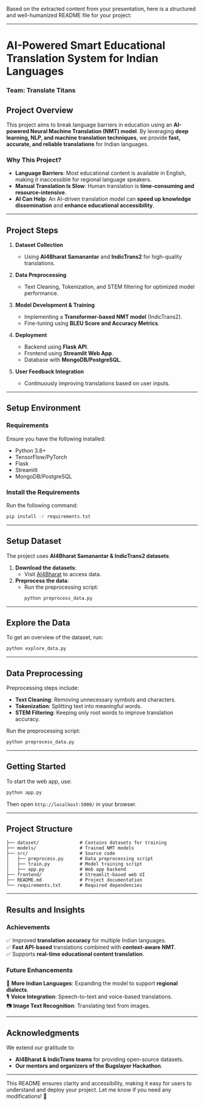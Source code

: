 Based on the extracted content from your presentation, here is a structured and well-humanized README file for your project:

---

# **AI-Powered Smart Educational Translation System for Indian Languages**  
### **Team: Translate Titans**  

## **Project Overview**  
This project aims to break language barriers in education using an **AI-powered Neural Machine Translation (NMT) model**. By leveraging **deep learning, NLP, and machine translation techniques**, we provide **fast, accurate, and reliable translations** for Indian languages.  

### **Why This Project?**  
- **Language Barriers**: Most educational content is available in English, making it inaccessible for regional language speakers.  
- **Manual Translation Is Slow**: Human translation is **time-consuming and resource-intensive**.  
- **AI Can Help**: An AI-driven translation model can **speed up knowledge dissemination** and **enhance educational accessibility**.  

---

## **Project Steps**  

1. **Dataset Collection**  
   - Using **AI4Bharat Samanantar** and **IndicTrans2** for high-quality translations.  

2. **Data Preprocessing**  
   - Text Cleaning, Tokenization, and STEM filtering for optimized model performance.  

3. **Model Development & Training**  
   - Implementing a **Transformer-based NMT model** (IndicTrans2).  
   - Fine-tuning using **BLEU Score and Accuracy Metrics**.  

4. **Deployment**  
   - Backend using **Flask API**.  
   - Frontend using **Streamlit Web App**.  
   - Database with **MongoDB/PostgreSQL**.  

5. **User Feedback Integration**  
   - Continuously improving translations based on user inputs.  

---

## **Setup Environment**  
### **Requirements**  
Ensure you have the following installed:  

- Python 3.8+  
- TensorFlow/PyTorch  
- Flask  
- Streamlit  
- MongoDB/PostgreSQL  

### **Install the Requirements**  
Run the following command:  
```bash
pip install -r requirements.txt
```  

---

## **Setup Dataset**  
The project uses **AI4Bharat Samanantar & IndicTrans2 datasets**.  

1. **Download the datasets**:  
   - Visit [AI4Bharat](https://ai4bharat.iitm.ac.in) to access data.  
2. **Preprocess the data**:  
   - Run the preprocessing script:  
     ```bash
     python preprocess_data.py
     ```  

---

## **Explore the Data**  
To get an overview of the dataset, run:  
```bash
python explore_data.py
```  

---

## **Data Preprocessing**  
Preprocessing steps include:  
- **Text Cleaning**: Removing unnecessary symbols and characters.  
- **Tokenization**: Splitting text into meaningful words.  
- **STEM Filtering**: Keeping only root words to improve translation accuracy.  

Run the preprocessing script:  
```bash
python preprocess_data.py
```  

---

## **Getting Started**  
To start the web app, use:  
```bash
python app.py
```  
Then open `http://localhost:5000/` in your browser.  

---

## **Project Structure**  
```
├── dataset/               # Contains datasets for training  
├── models/                # Trained NMT models  
├── src/                   # Source code  
│   ├── preprocess.py      # Data preprocessing script  
│   ├── train.py           # Model training script  
│   ├── app.py             # Web app backend  
├── frontend/              # Streamlit-based web UI  
├── README.md              # Project documentation  
└── requirements.txt       # Required dependencies  
```  

---

## **Results and Insights**  
### **Achievements**  
✅ Improved **translation accuracy** for multiple Indian languages.  
✅ **Fast API-based** translations combined with **context-aware NMT**.  
✅ Supports **real-time educational content translation**.  

### **Future Enhancements**  
🚀 **More Indian Languages**: Expanding the model to support **regional dialects**.  
🎙️ **Voice Integration**: Speech-to-text and voice-based translations.  
📷 **Image Text Recognition**: Translating text from images.  

---

## **Acknowledgments**  
We extend our gratitude to:  
- **AI4Bharat & IndicTrans teams** for providing open-source datasets.  
- **Our mentors and organizers of the Bugslayer Hackathon**.  

---

This README ensures clarity and accessibility, making it easy for users to understand and deploy your project. Let me know if you need any modifications! 🚀

